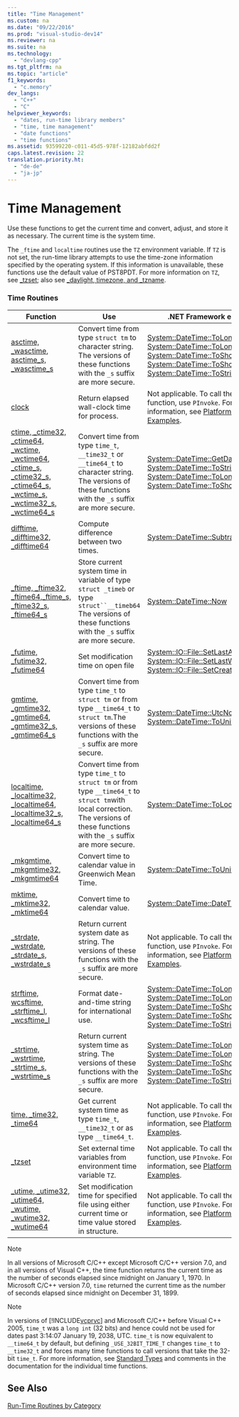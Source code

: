 ```yaml
---
title: "Time Management"
ms.custom: na
ms.date: "09/22/2016"
ms.prod: "visual-studio-dev14"
ms.reviewer: na
ms.suite: na
ms.technology: 
  - "devlang-cpp"
ms.tgt_pltfrm: na
ms.topic: "article"
f1_keywords: 
  - "c.memory"
dev_langs: 
  - "C++"
  - "C"
helpviewer_keywords: 
  - "dates, run-time library members"
  - "time, time management"
  - "date functions"
  - "time functions"
ms.assetid: 93599220-c011-45d5-978f-12182abfdd2f
caps.latest.revision: 22
translation.priority.ht: 
  - "de-de"
  - "ja-jp"
---
```

# Time Management
Use these functions to get the current time and convert, adjust, and store it as necessary. The current time is the system time.  
  
 The `_ftime` and `localtime` routines use the `TZ` environment variable. If `TZ` is not set, the run-time library attempts to use the time-zone information specified by the operating system. If this information is unavailable, these functions use the default value of PST8PDT. For more information on `TZ`, see [_tzset](../vs140/_tzset.md); also see [_daylight, timezone, and _tzname](../vs140/_daylight--_dstbias--_timezone--and-_tzname.md).  
  
### Time Routines  
  
|Function|Use|.NET Framework equivalent|  
|--------------|---------|-------------------------------|  
|[asctime, _wasctime](../vs140/asctime--_wasctime.md), [asctime_s, _wasctime_s](../vs140/asctime_s--_wasctime_s.md)|Convert time from type `struct tm` to character string. The versions of these functions with the `_s` suffix are more secure.|[System::DateTime::ToLongDateString](https://msdn.microsoft.com/en-us/library/system.datetime.tolongdatestring.aspx), [System::DateTime::ToLongTimeString](https://msdn.microsoft.com/en-us/library/system.datetime.tolongtimestring.aspx), [System::DateTime::ToShortDateString](https://msdn.microsoft.com/en-us/library/system.datetime.toshortdatestring.aspx), [System::DateTime::ToShortTimeString](https://msdn.microsoft.com/en-us/library/system.datetime.toshorttimestring.aspx), [System::DateTime::ToString](https://msdn.microsoft.com/en-us/library/system.datetime.tostring.aspx)|  
|[clock](../vs140/clock.md)|Return elapsed wall-clock time for process.|Not applicable. To call the standard C function, use `PInvoke`. For more information, see [Platform Invoke Examples](assetId:///15926806-f0b7-487e-93a6-4e9367ec689f).|  
|[ctime, _ctime32, _ctime64, _wctime, _wctime64](../vs140/ctime--_ctime32--_ctime64--_wctime--_wctime32--_wctime64.md), [_ctime_s, _ctime32_s, _ctime64_s, _wctime_s, _wctime32_s, _wctime64_s](../vs140/ctime_s--_ctime32_s--_ctime64_s--_wctime_s--_wctime32_s--_wctime64_s.md)|Convert time from type `time_t`, `__time32_t` or `__time64_t` to character string. The versions of these functions with the `_s` suffix are more secure.|[System::DateTime::GetDateTimeFormats](https://msdn.microsoft.com/en-us/library/system.datetime.getdatetimeformats.aspx), [System::DateTime::ToString](https://msdn.microsoft.com/en-us/library/system.datetime.tostring.aspx), [System::DateTime::ToLongTimeString](https://msdn.microsoft.com/en-us/library/system.datetime.tolongtimestring.aspx), [System::DateTime::ToShortTimeString](https://msdn.microsoft.com/en-us/library/system.datetime.toshorttimestring.aspx)|  
|[difftime, _difftime32, _difftime64](../vs140/difftime--_difftime32--_difftime64.md)|Compute difference between two times.|[System::DateTime::Subtract](https://msdn.microsoft.com/en-us/library/system.datetime.subtract.aspx)|  
|[_ftime, _ftime32, _ftime64](../vs140/_ftime--_ftime32--_ftime64.md),[_ftime_s, _ftime32_s, _ftime64_s](../vs140/_ftime_s--_ftime32_s--_ftime64_s.md)|Store current system time in variable of type `struct _timeb` or type `struct``__timeb64` The versions of these functions with the `_s` suffix are more secure.|[System::DateTime::Now](https://msdn.microsoft.com/en-us/library/system.datetime.now.aspx)|  
|[_futime, _futime32, _futime64](../vs140/_futime--_futime32--_futime64.md)|Set modification time on open file|[System::IO::File::SetLastAccessTime](https://msdn.microsoft.com/en-us/library/system.io.file.setlastaccesstime.aspx), [System::IO::File::SetLastWriteTime](https://msdn.microsoft.com/en-us/library/system.io.file.setlastwritetime.aspx), [System::IO::File::SetCreationTime](https://msdn.microsoft.com/en-us/library/system.io.file.setcreationtime.aspx)|  
|[gmtime, _gmtime32, _gmtime64](../vs140/gmtime--_gmtime32--_gmtime64.md), [_gmtime32_s, _gmtime64_s](../vs140/gmtime_s--_gmtime32_s--_gmtime64_s.md)|Convert time from type `time_t` to `struct tm` or from type `__time64_t` to `struct tm`.The versions of these functions with the `_s` suffix are more secure.|[System::DateTime::UtcNow](https://msdn.microsoft.com/en-us/library/system.datetime.utcnow.aspx), [System::DateTime::ToUniversalTime](https://msdn.microsoft.com/en-us/library/system.datetime.touniversaltime.aspx)|  
|[localtime, _localtime32, _localtime64](../vs140/localtime--_localtime32--_localtime64.md), [_localtime32_s, _localtime64_s](../vs140/localtime_s--_localtime32_s--_localtime64_s.md)|Convert time from type `time_t` to `struct tm` or from type `__time64_t` to `struct tm`with local correction. The versions of these functions with the `_s` suffix are more secure.|[System::DateTime::ToLocalTime](https://msdn.microsoft.com/en-us/library/system.datetime.tolocaltime.aspx)|  
|[_mkgmtime, _mkgmtime32, _mkgmtime64](../vs140/_mkgmtime--_mkgmtime32--_mkgmtime64.md)|Convert time to calendar value in Greenwich Mean Time.|[System::DateTime::ToUniversalTime](https://msdn.microsoft.com/en-us/library/system.datetime.touniversaltime.aspx)|  
|[mktime, _mktime32, _mktime64](../vs140/mktime--_mktime32--_mktime64.md)|Convert time to calendar value.|[System::DateTime::DateTime](Overload:System.DateTime.)|  
|[_strdate, _wstrdate](../vs140/_strdate--_wstrdate.md), [_strdate_s, _wstrdate_s](../vs140/_strdate_s--_wstrdate_s.md)|Return current system date as string. The versions of these functions with the `_s` suffix are more secure.|Not applicable. To call the standard C function, use `PInvoke`. For more information, see [Platform Invoke Examples](assetId:///15926806-f0b7-487e-93a6-4e9367ec689f).|  
|[strftime, wcsftime, _strftime_l, _wcsftime_l](../vs140/strftime--wcsftime--_strftime_l--_wcsftime_l.md)|Format date-and-time string for international use.|[System::DateTime::ToLongDateString](https://msdn.microsoft.com/en-us/library/system.datetime.tolongdatestring.aspx), [System::DateTime::ToLongTimeString](https://msdn.microsoft.com/en-us/library/system.datetime.tolongtimestring.aspx), [System::DateTime::ToShortDateString](https://msdn.microsoft.com/en-us/library/system.datetime.toshortdatestring.aspx), [System::DateTime::ToShortTimeString](https://msdn.microsoft.com/en-us/library/system.datetime.toshorttimestring.aspx), [System::DateTime::ToString](https://msdn.microsoft.com/en-us/library/system.datetime.tostring.aspx)|  
|[_strtime, _wstrtime](../vs140/_strtime--_wstrtime.md), [_strtime_s, _wstrtime_s](../vs140/_strtime_s--_wstrtime_s.md)|Return current system time as string. The versions of these functions with the `_s` suffix are more secure.|[System::DateTime::ToLongDateString](https://msdn.microsoft.com/en-us/library/system.datetime.tolongdatestring.aspx), [System::DateTime::ToLongTimeString](https://msdn.microsoft.com/en-us/library/system.datetime.tolongtimestring.aspx), [System::DateTime::ToShortDateString](https://msdn.microsoft.com/en-us/library/system.datetime.toshortdatestring.aspx), [System::DateTime::ToShortTimeString](https://msdn.microsoft.com/en-us/library/system.datetime.toshorttimestring.aspx), [System::DateTime::ToString](https://msdn.microsoft.com/en-us/library/system.datetime.tostring.aspx)|  
|[time, _time32, _time64](../vs140/time--_time32--_time64.md)|Get current system time as type `time_t`, `__time32_t` or as type `__time64_t`.|Not applicable. To call the standard C function, use `PInvoke`. For more information, see [Platform Invoke Examples](assetId:///15926806-f0b7-487e-93a6-4e9367ec689f).|  
|[_tzset](../vs140/_tzset.md)|Set external time variables from environment time variable `TZ`.|Not applicable. To call the standard C function, use `PInvoke`. For more information, see [Platform Invoke Examples](assetId:///15926806-f0b7-487e-93a6-4e9367ec689f).|  
|[_utime, _utime32, _utime64, _wutime, _wutime32, _wutime64](../vs140/_utime--_utime32--_utime64--_wutime--_wutime32--_wutime64.md)|Set modification time for specified file using either current time or time value stored in structure.|Not applicable. To call the standard C function, use `PInvoke`. For more information, see [Platform Invoke Examples](assetId:///15926806-f0b7-487e-93a6-4e9367ec689f).|  
  
> [!NOTE]
>  In all versions of Microsoft C/C++ except Microsoft C/C++ version 7.0, and in all versions of Visual C++, the time function returns the current time as the number of seconds elapsed since midnight on January 1, 1970. In Microsoft C/C++ version 7.0, `time` returned the current time as the number of seconds elapsed since midnight on December 31, 1899.  
  
> [!NOTE]
>  In versions of [!INCLUDE[vcprvc](../vs140/includes/vcprvc_md.md)] and Microsoft C/C++ before Visual C++ 2005, `time_t` was a `long int` (32 bits) and hence could not be used for dates past 3:14:07 January 19, 2038, UTC. `time_t` is now equivalent to `__time64_t` by default, but defining `_USE_32BIT_TIME_T` changes `time_t` to `__time32_t` and forces many time functions to call versions that take the 32-bit `time_t`. For more information, see [Standard Types](../vs140/standard-types.md) and comments in the documentation for the individual time functions.  
  
## See Also  
 [Run-Time Routines by Category](../vs140/run-time-routines-by-category.md)